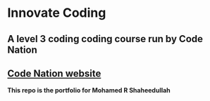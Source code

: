 # Innovate Coding
## A level 3 coding coding course run by Code Nation
[Code Nation website](https://wearecodenation.com/)
---
**This repo is the portfolio for Mohamed R Shaheedullah**

